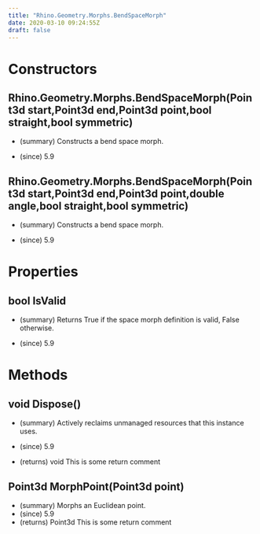 ```yaml
---
title: "Rhino.Geometry.Morphs.BendSpaceMorph"
date: 2020-03-10 09:24:55Z
draft: false
---
```


# Constructors
## Rhino.Geometry.Morphs.BendSpaceMorph(Point3d start,Point3d end,Point3d point,bool straight,bool symmetric)
- (summary) 
     Constructs a bend space morph.
     
- (since) 5.9
## Rhino.Geometry.Morphs.BendSpaceMorph(Point3d start,Point3d end,Point3d point,double angle,bool straight,bool symmetric)
- (summary) 
     Constructs a bend space morph.
     
- (since) 5.9
# Properties
## bool IsValid
- (summary) 
     Returns True if the space morph definition is valid, False otherwise.
     
- (since) 5.9
# Methods
## void Dispose()
- (summary) 
     Actively reclaims unmanaged resources that this instance uses.
     
- (since) 5.9
- (returns) void This is some return comment
## Point3d MorphPoint(Point3d point)
- (summary) Morphs an Euclidean point.
- (since) 5.9
- (returns) Point3d This is some return comment
